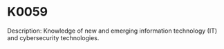# K0059
Description: Knowledge of new and emerging information technology (IT) and cybersecurity technologies.
